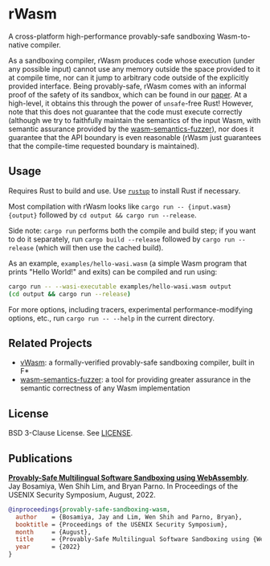 # rWasm

A cross-platform high-performance provably-safe sandboxing
Wasm-to-native compiler.

As a sandboxing compiler, rWasm produces code whose execution (under
any possible input) cannot use any memory outside the space provided
to it at compile time, nor can it jump to arbitrary code outside of
the explicitly provided interface. Being provably-safe, rWasm comes
with an informal proof of the safety of its sandbox, which can be
found in our [paper](#publications). At a high-level, it obtains this
through the power of `unsafe`-free Rust!  However, note that this does
not guarantee that the code must execute correctly (although we try to
faithfully maintain the semantics of the input Wasm, with semantic
assurance provided by the
[wasm-semantics-fuzzer](https://github.com/secure-foundations/wasm-semantics-fuzzer)),
nor does it guarantee that the API boundary is even reasonable (rWasm
just guarantees that the compile-time requested boundary is
maintained).

## Usage

Requires Rust to build and use. Use [`rustup`](https://rustup.rs/) to
install Rust if necessary.

Most compilation with rWasm looks like `cargo run -- {input.wasm}
{output}` followed by `cd output && cargo run --release`.

Side note: `cargo run` performs both the compile and build step; if
you want to do it separately, run `cargo build --release` followed by
`cargo run --release` (which will then use the cached build).

As an example, `examples/hello-wasi.wasm` (a simple Wasm program that
prints "Hello World!" and exits) can be compiled and run using:
```sh
cargo run -- --wasi-executable examples/hello-wasi.wasm output
(cd output && cargo run --release)
```

For more options, including tracers, experimental
performance-modifying options, etc., run `cargo run -- --help` in the
current directory.

## Related Projects

+ [vWasm](https://github.com/secure-foundations/vWasm): a
  formally-verified provably-safe sandboxing compiler, built in F*
+ [wasm-semantics-fuzzer](https://github.com/secure-foundations/wasm-semantics-fuzzer):
  a tool for providing greater assurance in the semantic correctness
  of any Wasm implementation

## License

BSD 3-Clause License. See [LICENSE](./LICENSE).

## Publications

[**Provably-Safe Multilingual Software Sandboxing using
WebAssembly**](https://www.usenix.org/conference/usenixsecurity22/presentation/bosamiya).
Jay Bosamiya, Wen Shih Lim, and Bryan Parno. In Proceedings
of the USENIX Security Symposium, August, 2022.

```bibtex
@inproceedings{provably-safe-sandboxing-wasm,
  author    = {Bosamiya, Jay and Lim, Wen Shih and Parno, Bryan},
  booktitle = {Proceedings of the USENIX Security Symposium},
  month     = {August},
  title     = {Provably-Safe Multilingual Software Sandboxing using {WebAssembly}},
  year      = {2022}
}
```
